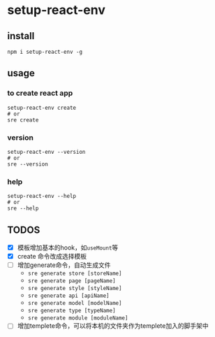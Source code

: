 # setup-react-env

## install
```shell
npm i setup-react-env -g
```

## usage
### to create react app
```shell
setup-react-env create
# or
sre create
```

### version
```shell
setup-react-env --version
# or
sre --version
```

### help
```shell
setup-react-env --help
# or
sre --help
```

## TODOS
- [x] 模板增加基本的hook，如`useMount`等
- [x] create 命令改成选择模板
- [ ] 增加generate命令，自动生成文件
    - `sre generate store [storeName]`
    - `sre generate page [pageName]`
    - `sre generate style [styleName]`
    - `sre generate api [apiName]`
    - `sre generate model [modelName]`
    - `sre generate type [typeName]`
    - `sre generate module [moduleName]`
- [ ] 增加templete命令，可以将本机的文件夹作为templete加入的脚手架中